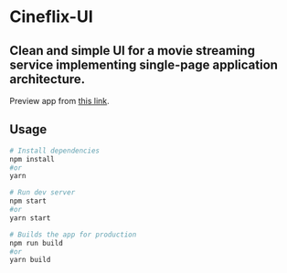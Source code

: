 # Cineflix-UI

## Clean and simple UI for a movie streaming service implementing single-page application architecture.

Preview app from [this link](https://cineflix-ui.netlify.app).

## Usage

```bash
# Install dependencies
npm install
#or
yarn

# Run dev server
npm start
#or
yarn start

# Builds the app for production
npm run build
#or
yarn build
```
